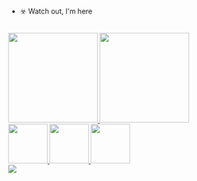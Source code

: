 - ☣️ Watch out, I'm here

  ##

<div>
  <a href="https://github.com/joaokienen">
   <img height="180em" src="https://github-readme-stats.vercel.app/api?username=joaokienen&show_icons=true&theme=dark&include_all_commits=true&count_private=true"/>
  <img height="180em" src="https://github-readme-stats.vercel.app/api/top-langs/?username=joaokienen&layout=compact&langs_count=7&theme=dark"/>
</div> 
 
<div>
  <a href="https://github.com/joaokienen">
  <img height="79em" src="https://github-readme-stats.vercel.app/api/pin/?username=joaokienen&repo=PHISHING&show_icons=true&theme=dark&include_all_commits=true&count_private=true"/>
   <img height="79em" src="https://github-readme-stats.vercel.app/api/pin/?username=joaokienen&repo=JVKSCRIPT.ME&show_icons=true&theme=dark&include_all_commits=true&count_private=true"/>
    <img height="79em" src="https://github-readme-stats.vercel.app/api/pin/?username=joaokienen&repo=SHELL&show_icons=true&theme=dark&include_all_commits=true&count_private=true"/>
</div> 
  
<div>
  <a href="https://www.linkedin.com/in/jkienen" target="_blank">
    <img src="https://img.shields.io/badge/-LinkedIn-%230077B5?style=for-the-badge&logo=linkedin&logoColor=white" target="_blank">
  </a>   
</div>
